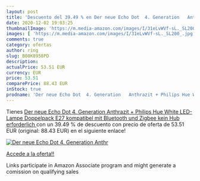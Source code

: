 ```yaml
---
layout: post
title: 'Descuento del 39.49 % en Der neue Echo Dot  4. Generation   Anthr'
date: 2020-12-02 19:03:25
thumbnailImage: 'https://m.media-amazon.com/images/I/31eLvWVf-sL._SL200_.jpg'
images: [ 'https://m.media-amazon.com/images/I/31eLvWVf-sL._SL200_.jpg' ]
comments: true
category: ofertas
author: ring
slug: B08K8958PD
description:
actualPrice: 53.51 EUR
currency: EUR
price: 53.51
comparePrice: 88.43 EUR
inStock: true
prodname: 'Der neue Echo Dot  4. Generation   Anthrazit + Philips Hue White LED-Lampe Doppelpack  E27   kompatibel mit Bluetooth und Zigbee  kein Hub erforderlich '
---
```


Tienes [Der neue Echo Dot  4. Generation   Anthrazit + Philips Hue White LED-Lampe Doppelpack  E27   kompatibel mit Bluetooth und Zigbee  kein Hub erforderlich ](https://www.amazon.de/dp/B08K8958PD/?tag=tolees0ca-21) con un 39.49 % de descuento con precio de oferta de 53.51 EUR (original: 88.43 EUR) en el siguiente enlace!

[![Der neue Echo Dot  4. Generation   Anthr](https://m.media-amazon.com/images/I/31eLvWVf-sL._SL200_.jpg)](https://www.amazon.de/dp/B08K8958PD/?tag=tolees0ca-21)

[Accede a la oferta!!](https://www.amazon.de/dp/B08K8958PD/?tag=tolees0ca-21)

Links participate in Amazon Associate program and might generate a comission on qualifying sales


